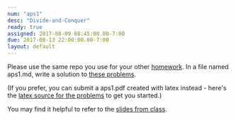 ```yaml
---
num: "aps1"
desc: "Divide-and-Conquer"
ready: true
assigned: 2017-08-09 08:45:00.00-7:00
due: 2017-08-13 22:00:00.00-7:00
layout: default
---
```


Please use the same repo you use for your other [homework](/hwk/h01/). In a file named aps1.md, write a solution to [these problems](/hwk/aps1/aps1problems.pdf). 

(If you prefer, you can submit a aps1.pdf created with latex instead - here's the [latex source for the problems](https://www.overleaf.com/read/bjvnzgtxjnfd) to get you started.)

You may find it helpful to refer to the [slides from class](/hwk/aps1/aps1NotesAug9.pptx).
